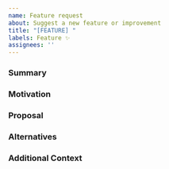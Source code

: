 ```yaml
---
name: Feature request
about: Suggest a new feature or improvement
title: "[FEATURE] "
labels: Feature ✨
assignees: ''
---
```


### Summary
<!-- Describe the feature or improvement -->

### Motivation
<!-- Why is this needed? What problem does it solve? -->

### Proposal
<!-- Outline how the feature might be implemented -->

### Alternatives
<!-- Other approaches you considered -->

### Additional Context
<!-- Any other info -->
